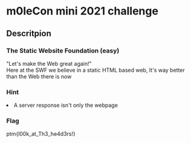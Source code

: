 # m0leCon mini 2021 challenge
## Descritpion
### The Static Website Foundation (easy)
"Let's make the Web great again!"<br>
Here at the SWF we believe in a static HTML based web, It's way better than the Web there is now
### Hint
<li>A server response isn't only the webpage</li>

### Flag
ptm{l00k_at_Th3_he4d3rs!}